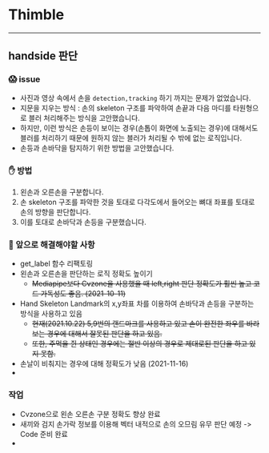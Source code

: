 # Thimble
---
## handside 판단 

### 😱 issue
- 사진과 영상 속에서 손을 `detection,tracking` 하기 까지는 문제가 없었습니다.
- 지문을 지우는 방식 : 손의 skeleton 구조를 파악하여 손끝과 다음 마디를 타원형으로 블러 처리해주는 방식을 고안했습니다.
- 하지만, 이런 방식은 손등이 보이는 경우(손톱이 화면에 노출되는 경우)에 대해서도 블러를 처리하기 때문에 원하지 않는 블러가 처리될 수 밖에 없는 로직입니다.
- 손등과 손바닥을 탐지하기 위한 방법을 고안했습니다.

### ✋ 방법
1. 왼손과 오른손을 구분합니다.
2. 손 skeleton 구조를 파악한 것을 토대로 다각도에서 들어오는 뼈대 좌표를 토대로 손의 방향을 판단합니다.
3. 이를 토대로 손바닥과 손등을 구분했습니다.


### 🤔 앞으로 해결해야할 사항 
- get_label 함수 리팩토링
- 왼손과 오른손을 판단하는 로직 정확도 높이기
  - ~~Mediapipe보다 Cvzone을 사용했을 때 left,right 판단 정확도가 훨씬 높고 코드 가독성도 좋음. (2021-10-11)~~
- Hand Skeleton Landmark의 x,y좌표 차를 이용하여 손바닥과 손등을 구분하는 방식을 사용하고 있음
  - ~~현재(2021.10.22) 5,9번의 랜드마크를 사용하고 있고 손이 완전한 좌우를 바라보는 경우에 대해서 잘못된 판단을 하고 있음.~~
  - ~~또한, 주먹을 쥔 상태인 경우에는 절반 이상의 경우로 제대로된 판단을 하고 있지 못함.~~
- 손날이 비춰지는 경우에 대해 정확도가 낮음 (2021-11-16)
- 
### 작업
- Cvzone으로 왼손 오른손 구분 정확도 향상 완료
- 새끼와 검지 손가락 정보를 이용해 벡터 내적으로 손의 오므림 유무 판단 예정 -> Code 준비 완료
- 
